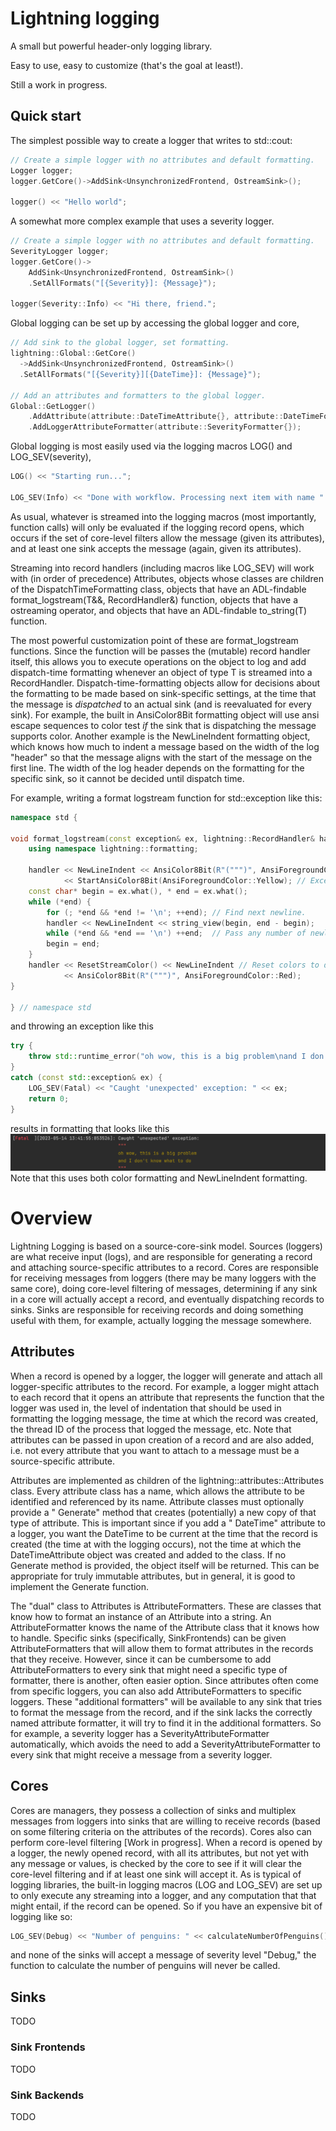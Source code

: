 # Lightning logging

A small but powerful header-only logging library.

Easy to use, easy to customize (that's the goal at least!).

Still a work in progress.

## Quick start

The simplest possible way to create a logger that writes to std::cout:
```C++
// Create a simple logger with no attributes and default formatting.
Logger logger;
logger.GetCore()->AddSink<UnsynchronizedFrontend, OstreamSink>();

logger() << "Hello world";
```
A somewhat more complex example that uses a severity logger.
```C++
// Create a simple logger with no attributes and default formatting.
SeverityLogger logger;
logger.GetCore()->
    AddSink<UnsynchronizedFrontend, OstreamSink>()
    .SetAllFormats("[{Severity}]: {Message}");

logger(Severity::Info) << "Hi there, friend.";
```
Global logging can be set up by accessing the global logger and core,
```C++
// Add sink to the global logger, set formatting.
lightning::Global::GetCore()
  ->AddSink<UnsynchronizedFrontend, OstreamSink>()
  .SetAllFormats("[{Severity}][{DateTime}]: {Message}");

// Add an attributes and formatters to the global logger.
Global::GetLogger()
    .AddAttribute(attribute::DateTimeAttribute{}, attribute::DateTimeFormatter{})
    .AddLoggerAttributeFormatter(attribute::SeverityFormatter{});
```
Global logging is most easily used via the logging macros LOG() and LOG_SEV(severity),
```C++
LOG() << "Starting run...";

LOG_SEV(Info) << "Done with workflow. Processing next item with name " << item.GetName() << ".";
```
As usual, whatever is streamed into the logging macros (most importantly, function calls) will only be evaluated if the
logging record opens, which occurs if the set of core-level filters allow the message (given its attributes), and at
least one sink accepts the message (again, given its attributes).

Streaming into record handlers (including macros like LOG_SEV) will work with (in order of precedence) Attributes,
objects whose classes are children of the DispatchTimeFormatting class, objects that have an ADL-findable
format_logstream(T&&, RecordHandler&) function, objects that have a ostreaming operator, and objects that have an
ADL-findable to_string(T) function.

The most powerful customization point of these are format_logstream functions. Since the function will be passes
the  (mutable) record handler itself, this allows you to execute operations on the object to log and add dispatch-time
formatting whenever an object of type T is streamed into a RecordHandler. Dispatch-time-formatting objects allow for
decisions about the formatting to be made based on sink-specific settings, at the time that the message is *dispatched*
to an actual sink (and is reevaluated for every sink). For example, the built in AnsiColor8Bit formatting object will
use ansi escape sequences to color test *if* the sink that is dispatching the message supports color. Another example is
the NewLineIndent formatting object, which knows how much to indent a message based on the width of the log "header" so
that the message aligns with the start of the message on the first line. The width of the log header depends on the
formatting for the specific sink, so it cannot be decided until dispatch time.

For example, writing a format logstream function for std::exception like this:
```C++
namespace std {

void format_logstream(const exception& ex, lightning::RecordHandler& handler) {
    using namespace lightning::formatting;
    
    handler << NewLineIndent << AnsiColor8Bit(R"(""")", AnsiForegroundColor::Red)
            << StartAnsiColor8Bit(AnsiForegroundColor::Yellow); // Exception in yellow.
    const char* begin = ex.what(), * end = ex.what();
    while (*end) {
        for (; *end && *end != '\n'; ++end); // Find next newline.
        handler << NewLineIndent << string_view(begin, end - begin);
        while (*end && *end == '\n') ++end;  // Pass any number of newlines.
        begin = end;
    }
    handler << ResetStreamColor() << NewLineIndent // Reset colors to default.
            << AnsiColor8Bit(R"(""")", AnsiForegroundColor::Red);
}

} // namespace std
```
and throwing an exception like this
```C++
try {
    throw std::runtime_error("oh wow, this is a big problem\nand I don't know what to do");
}
catch (const std::exception& ex) {
    LOG_SEV(Fatal) << "Caught 'unexpected' exception: " << ex;
    return 0;
}
```
results in formatting that looks like this
![Alt text](./images/formatted-exception.png)
Note that this uses both color formatting and NewLineIndent formatting.

# Overview

Lightning Logging is based on a source-core-sink model. Sources (loggers) are what receive input (logs), and are
responsible for generating a record and attaching source-specific attributes to a record. Cores are responsible for
receiving messages from loggers (there may be many loggers with the same core), doing core-level filtering of messages,
determining if any sink in a core will actually accept a record, and eventually dispatching records to sinks. Sinks are
responsible for receiving records and doing something useful with them, for example, actually logging the message
somewhere.

## Attributes

When a record is opened by a logger, the logger will generate and attach all logger-specific attributes to the record.
For example, a logger might attach to each record that it opens an attribute that represents the function that the
logger was used in, the level of indentation that should be used in formatting the logging message, the time at which
the record was created, the thread ID of the process that logged the message, etc. Note that attributes can be passed in
upon creation of a record and are also added, i.e. not every attribute that you want to attach to a message must be a
source-specific attribute.

Attributes are implemented as children of the lightning::attributes::Attributes class. Every attribute class has a name,
which allows the attribute to be identified and referenced by its name. Attribute classes must optionally provide a "
Generate" method that creates (potentially) a new copy of that type of attribute. This is important since if you add a "
DateTime" attribute to a logger, you want the DateTime to be current at the time that the record is created (the time at
with the logging occurs), not the time at which the DateTimeAttribute object was created and added to the class. If no
Generate method is provided, the object itself will be returned. This can be appropriate for truly immutable attributes,
but in general, it is good to implement the Generate function.

The "dual" class to Attributes is AttributeFormatters. These are classes that know how to format an instance of an
Attribute into a string. An AttributeFormatter knows the name of the Attribute class that it knows how to handle.
Specific sinks (specifically, SinkFrontends) can be given AttributeFormatters that will allow them to format attributes
in the records that they receive. However, since it can be cumbersome to add AttributeFormatters to every sink that
might need a specific type of formatter, there is another, often easier option. Since attributes often come from
specific loggers, you can also add AttributeFormatters to specific loggers. These "additional formatters" will be
available to any sink that tries to format the message from the record, and if the sink lacks the correctly named
attribute formatter, it will try to find it in the additional formatters. So for example, a severity logger has a
SeverityAttributeFormatter automatically, which avoids the need to add a SeverityAttributeFormatter to every sink that
might receive a message from a severity logger.

## Cores

Cores are managers, they possess a collection of sinks and multiplex messages from loggers into sinks that are willing
to receive records (based on some filtering criteria on the attributes of the records). Cores also can perform
core-level filtering [Work in progress]. When a record is opened by a logger, the newly opened record, with all its
attributes, but not yet with any message or values, is checked by the core to see if it will clear the core-level
filtering and if at least one sink will accept it. As is typical of logging libraries, the built-in logging macros (LOG
and LOG_SEV) are set up to only execute any streaming into a logger, and any computation that that might entail, if the
record can be opened. So if you have an expensive bit of logging like so:
```C++
LOG_SEV(Debug) << "Number of penguins: " << calculateNumberOfPenguins(); // Very expensive function
```
and none of the sinks will accept a message of severity level "Debug," the function to calculate the number of penguins
will never be called.

## Sinks

TODO

### Sink Frontends

TODO

### Sink Backends

TODO
